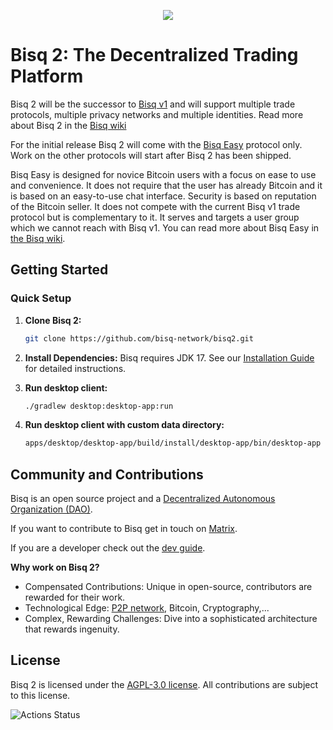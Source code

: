 <p align="center">
  <a href="https://bisq.network">
    <img src="https://bisq.network/images/bisq-logo.svg"/>
  </a>
</p>

# Bisq 2: The Decentralized Trading Platform

Bisq 2 will be the successor to [Bisq v1](https://github.com/bisq-network/bisq) and will support multiple trade
protocols, multiple privacy networks and multiple identities. Read more about Bisq 2 in
the [Bisq wiki](https://bisq.wiki/Bisq_2)

For the initial release Bisq 2 will come with the [Bisq Easy](https://bisq.wiki/Bisq_Easy) protocol only. Work on the
other protocols will start after Bisq 2 has been shipped.

Bisq Easy is designed for novice Bitcoin users with a focus on ease to use and convenience. It does not require that the
user has already Bitcoin and it is based on an easy-to-use chat interface. Security is based on reputation of the
Bitcoin seller. It does not compete with the current Bisq v1 trade protocol but is complementary to it. It serves and
targets a user group which we cannot reach with Bisq v1. You can read more about Bisq Easy
in [the Bisq wiki](https://bisq.wiki/Bisq_Easy).


## Getting Started

### Quick Setup

1. **Clone Bisq 2:**
   ```bash
   git clone https://github.com/bisq-network/bisq2.git
   ```

2. **Install Dependencies:**
   Bisq requires JDK 17. See our [Installation Guide](./docs/dev/build.md) for detailed instructions.

3. **Run desktop client:**
   ```bash
   ./gradlew desktop:desktop-app:run
   ```

4. **Run desktop client with custom data directory:**
   ```bash
   apps/desktop/desktop-app/build/install/desktop-app/bin/desktop-app --data-dir=<data_dir>
   ```

## Community and Contributions

Bisq is an open source project and a [Decentralized Autonomous Organization (DAO)](https://bisq.network/dao/).

If you want to contribute to Bisq get in touch on [Matrix](https://matrix.to/#/#bisq.v2.dev:bitcoin.kyoto).

If you are a developer check out the [dev guide](./docs/dev/dev-guide.md).

**Why work on Bisq 2?**

- Compensated Contributions: Unique in open-source, contributors are rewarded for their work.
- Technological Edge: [P2P network](network.md), Bitcoin, Cryptography,...
- Complex, Rewarding Challenges: Dive into a sophisticated architecture that rewards ingenuity.


## License

Bisq 2 is licensed under the [AGPL-3.0 license](LICENSE). All contributions are subject to this license.

![Actions Status](https://github.com/bisq-network/bisq2/actions/workflows/build.yml/badge.svg)


